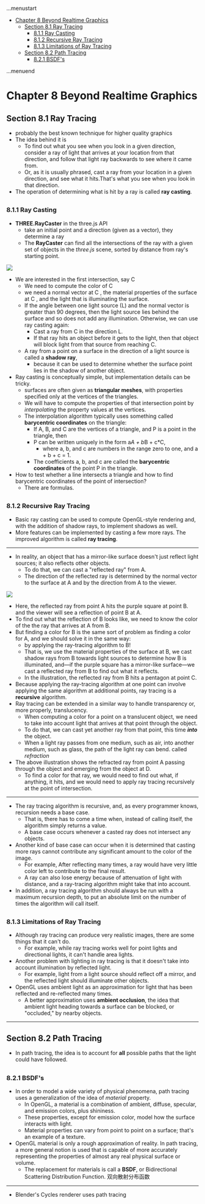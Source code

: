 ...menustart

 - [Chapter 8 Beyond Realtime Graphics](#4d931c2707aeed1240cfe2677f861771)
     - [Section 8.1 Ray Tracing](#d8bd15b9ba5d01f63a47884d45415d0f)
         - [8.1.1 Ray Casting](#9afc8a38da48fafd3d564bf004ca9fc2)
         - [8.1.2  Recursive Ray Tracing](#e2ffdd6b6bfc5c4b5d49a2166a5abed1)
         - [8.1.3  Limitations of Ray Tracing](#2b3c4369be7291b0b83fc11b8d512f66)
     - [Section 8.2 Path Tracing](#5cf05c08f53e2032f2bafb3b6bb6ca10)
         - [8.2.1  BSDF's](#bbeb206121c2e62cad59311752fede84)

...menuend


<h2 id="4d931c2707aeed1240cfe2677f861771"></h2>


# Chapter 8 Beyond Realtime Graphics

<h2 id="d8bd15b9ba5d01f63a47884d45415d0f"></h2>


## Section 8.1 Ray Tracing

 - probably the best known technique for higher quality graphics
 - The idea behind it is
    - To find out what you see when you look in a given direction, consider a ray of light that arrives at your location from that direction, and follow that light ray backwards to see where it came from. 
    - Or, as it is usually phrased, cast a ray from your location in a given direction, and see what it hits.That's what you see when you look in that direction.
 - The operation of determining what is hit by a ray is called **ray casting**. 
 
<h2 id="9afc8a38da48fafd3d564bf004ca9fc2"></h2>


### 8.1.1 Ray Casting

 - **THREE.RayCaster** in the three.js API
    - take an initial point and a direction (given as a vector), they determine a ray 
    - The **RayCaster** can find all the intersections of the ray with a given set of objects in the *three.js* scene, sorted by distance from ray's starting point.

![](http://math.hws.edu/graphicsbook/c8/ray-casting-3d.png)

 - We are interested in the first intersection, say C
    - We need to compute the color of C
    - we need a normal vector at C , the material properties of the surface at C , and the light that is illuminating the surface.
    - If the angle between one light source (L) and the normal vector is greater than 90 degrees, then the light source lies behind the surface and so does not add any illumination. Otherwise, we can use ray casting again:
        - Cast a ray from C in the direction L.
        - If that ray hits an object before it gets to the light, then that object will block light from that source from reaching C.
    - A ray from a point on a surface in the direction of a light source is called a **shadow ray**, 
        - because it can be used to determine whether the surface point lies in the shadow of another object.
 - Ray casting is conceptually simple, but implementation details can be tricky. 
    - surfaces are often given as **triangular meshes**, with properties specified only at the vertices of the triangles.
    - We will have to compute the properties of that intersection point by *interpolating* the property values at the vertices.
    - The interpolation algorithm typically uses something called **barycentric coordinates** on the triangle: 
        - If A, B, and C are the vertices of a triangle, and P is a point in the triangle, then 
        - P can be written uniquely in the form a*A + b*B + c*C, 
            - where a, b, and c are numbers in the range zero to one, and a + b + c = 1.
        - The coefficients a, b, and c are called the **barycentric coordinates** of the point P in the triangle. 
 - How to test whether a line intersects a triangle and how to find barycentric coordinates of the point of intersection?  
    - There are formulas.

<h2 id="e2ffdd6b6bfc5c4b5d49a2166a5abed1"></h2>


### 8.1.2  Recursive Ray Tracing

 - Basic ray casting can be used to compute OpenGL-style rendering and, with the addition of shadow rays, to implement shadows as well. 
 - More features can be implemented by casting a few more rays. The improved algorithm is called **ray tracing**.

---

 - In reality, an object that has a mirror-like surface doesn't just reflect light sources; it also reflects other objects.
    - To do that, we can cast a "reflected ray" from A.
    - The direction of the reflected ray is determined by the normal vector to the surface at A and by the direction from A to the viewer.

![](http://math.hws.edu/graphicsbook/c8/ray-tracing-2d.png)

 - Here, the reflected ray from point A hits the purple square at point B. and the viewer will see a reflection of point B at A. 
 - To find out what the reflection of B looks like, we need to know the color of the the ray that arrives at A from B. 
 - But finding a color for B is the same sort of problem as finding a color for A, and we should solve it in the same way: 
    - by applying the ray-tracing algorithm to B! 
    - That is, we use the material properties of the surface at B, we cast shadow rays from B towards light sources to determine how B is illuminated, and—if the purple square has a mirror-like surface—we cast a reflected ray from B to find out what it reflects. 
    - In the illustration, the reflected ray from B hits a pentagon at point C.
 - Because applying the ray-tracing algorithm at one point can involve applying the same algorithm at additional points, ray tracing is a **recursive** algorithm. 
 - Ray tracing can be extended in a similar way to handle transparency or, more properly, translucency. 
    - When computing a color for a point on a translucent object, we need to take into account light that arrives at that point through the object. 
    - To do that, we can cast yet another ray from that point, this time ***into*** the object. 
    - When a light ray passes from one medium, such as air, into another medium, such as glass, the path of the light ray can bend. called *refraction*
 - The above illustration shows the refracted ray from point A passing through the object and emerging from the object at D. 
    - To find a color for that ray, we would need to find out what, if anything, it hits, and we would need to apply ray tracing recursively at the point of intersection.
    
---

 - The ray tracing algorithm is recursive, and, as every programmer knows, recursion needs a base case. 
    - That is, there has to come a time when, instead of calling itself, the algorithm simply returns a value. 
    - A base case occurs whenever a casted ray does not intersect any objects. 
 - Another kind of base case can occur when it is determined that casting more rays cannot contribute any significant amount to the color of the image. 
    - For example, After reflecting many times, a ray would have very little color left to contribute to the final result.
    - A ray can also lose energy because of attenuation of light with distance, and a ray-tracing algorithm might take that into account. 
 - In addition, a ray tracing algorithm should always be run with a maximum recursion depth, to put an absolute limit on the number of times the algorithm will call itself.


<h2 id="2b3c4369be7291b0b83fc11b8d512f66"></h2>


### 8.1.3  Limitations of Ray Tracing

 - Although ray tracing can produce very realistic images, there are some things that it can't do. 
    - For example, while ray tracing works well for point lights and directional lights, it can't handle area lights.
 - Another problem with lighting in ray tracing is that it doesn't take into account illumination by reflected light. 
    - For example, light from a light source should reflect off a mirror, and the reflected light should illuminate other objects. 
 - OpenGL uses ambient light as an approximation for light that has been reflected and re-reflected many times. 
    - A better approximation uses **ambient occlusion**, the idea that ambient light heading towards a surface can be blocked, or "occluded," by nearby objects.

---

<h2 id="5cf05c08f53e2032f2bafb3b6bb6ca10"></h2>


## Section 8.2 Path Tracing

 - In path tracing, the idea is to account for **all** possible paths that the light could have followed. 

<h2 id="bbeb206121c2e62cad59311752fede84"></h2>


### 8.2.1  BSDF's

 - In order to model a wide variety of physical phenomena, path tracing uses a generalization of the idea of *material* property.
    - In OpenGL, a material is a combination of ambient,  diffuse, specular, and emission colors, plus shininess.
    - These properties, except for emission color, model how the surface interacts with light.
    - Material properties can vary from point to point on a surface; that's an example of a texture.
 - OpenGL material is only a rough approximation of reality. In path tracing, a more general notion is used that is capable of more accurately representing the properties of almost any real physical surface or volume. 
    - The replacement for materials is call a **BSDF**, or Bidirectional Scattering Distribution Function. 双向散射分布函数
    


---

 - Blender's Cycles renderer uses path tracing







            


